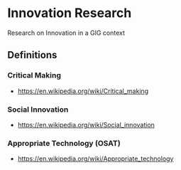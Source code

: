 # Innovation Research
Research on Innovation in a GIG context


## Definitions

### Critical Making
- https://en.wikipedia.org/wiki/Critical_making

### Social Innovation
- https://en.wikipedia.org/wiki/Social_innovation

### Appropriate Technology (OSAT)
- https://en.wikipedia.org/wiki/Appropriate_technology

